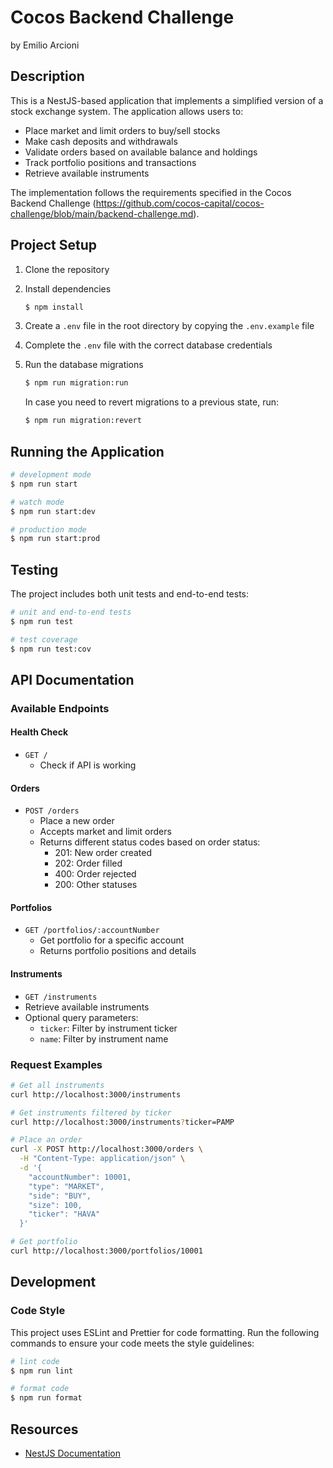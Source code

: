 # Cocos Backend Challenge
by Emilio Arcioni

## Description

This is a NestJS-based application that implements a simplified version of a stock exchange system. The application allows users to:

- Place market and limit orders to buy/sell stocks
- Make cash deposits and withdrawals 
- Validate orders based on available balance and holdings
- Track portfolio positions and transactions
- Retrieve available instruments

The implementation follows the requirements specified in the Cocos Backend Challenge (https://github.com/cocos-capital/cocos-challenge/blob/main/backend-challenge.md).


## Project Setup

1. Clone the repository
2. Install dependencies
    ```bash
    $ npm install
    ```

3. Create a `.env` file in the root directory by copying the `.env.example` file

4. Complete the `.env` file with the correct database credentials

5. Run the database migrations
    ```bash
    $ npm run migration:run
    ```
    In case you need to revert migrations to a previous state, run:
    ```bash
    $ npm run migration:revert
    ```

## Running the Application

```bash
# development mode
$ npm run start

# watch mode
$ npm run start:dev

# production mode
$ npm run start:prod
```

## Testing

The project includes both unit tests and end-to-end tests:

```bash
# unit and end-to-end tests
$ npm run test

# test coverage
$ npm run test:cov
```

## API Documentation

### Available Endpoints

#### Health Check
- `GET /` 
  - Check if API is working

#### Orders
- `POST /orders` 
  - Place a new order
  - Accepts market and limit orders
  - Returns different status codes based on order status:
    - 201: New order created
    - 202: Order filled
    - 400: Order rejected
    - 200: Other statuses

#### Portfolios
- `GET /portfolios/:accountNumber` 
  - Get portfolio for a specific account
  - Returns portfolio positions and details

#### Instruments
- `GET /instruments`
 - Retrieve available instruments
  - Optional query parameters:
    - `ticker`: Filter by instrument ticker
    - `name`: Filter by instrument name

### Request Examples

```bash
# Get all instruments
curl http://localhost:3000/instruments

# Get instruments filtered by ticker
curl http://localhost:3000/instruments?ticker=PAMP

# Place an order
curl -X POST http://localhost:3000/orders \
  -H "Content-Type: application/json" \
  -d '{
    "accountNumber": 10001,
    "type": "MARKET",
    "side": "BUY",
    "size": 100,
    "ticker": "HAVA"
  }'

# Get portfolio
curl http://localhost:3000/portfolios/10001
```

## Development

### Code Style

This project uses ESLint and Prettier for code formatting. Run the following commands to ensure your code meets the style guidelines:

```bash
# lint code
$ npm run lint

# format code
$ npm run format
```

## Resources

- [NestJS Documentation](https://docs.nestjs.com)
